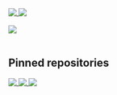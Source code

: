 <a href="https://github.com/King-BR">
  <img align="top" src="https://github-readme-stats.vercel.app/api?username=King-BR&show_icons=true&count_private=true&custom_title=King-BR%27s%20GitHub%20Stats&hide_border=true&theme=tokyonight" />
</a>
<a href="https://github.com/King-BR">
  <img align="top" src="https://github-readme-stats.vercel.app/api/top-langs/?username=King-BR&layout=compact&langs_count=10&custom_title=Most%20used%20languages&exclude_repo=pacman&hide_border=true&theme=tokyonight" />
</a>

<br>
<br>

<a href="https://wakatime.com/@KingBR">
  <img align="center" src="https://github-readme-stats.vercel.app/api/wakatime?username=KingBR&layout=compact&hide_border=true&theme=tokyonight" />
</a>

<br>
<br>


## Pinned repositories

<a href="https://github.com/King-BR/ReactorBot">
  <img align="top" src="https://github-readme-stats.vercel.app/api/pin/?username=King-BR&repo=ReactorBot&show_owner=true&theme=tokyonight" />
</a>
<a href="https://github.com/King-BR/King-BR.github.io">
  <img align="top" src="https://github-readme-stats.vercel.app/api/pin/?username=King-BR&repo=King-BR.github.io&show_owner=true&theme=tokyonight" />
</a>
<a href="https://github.com/arubinofaux/mozambique-api-wrapper">
  <img align="top" src="https://github-readme-stats.vercel.app/api/pin/?username=arubinofaux&repo=mozambique-api-wrapper&show_owner=true&theme=tokyonight" />
</a>
